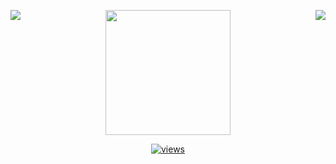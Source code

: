 <p align="center">
  <a href="https://github.com/anuraghazra/github-readme-stats" >
    <img src="https://github-readme-stats.vercel.app/api?username=Zimrahin&show_icons=true&theme=transparent&hide_border=true&hide_rank=true&include_all_commits=true&custom_title=Zimrahin's+GitHub+Stats&disable_animations=true&hide=prs" align="left" />
  </a>
  <a href="https://github.com/anuraghazra/github-readme-stats" >
    <img src="https://github-readme-stats.vercel.app/api/top-langs/?username=Zimrahin&layout=compact&theme=transparent&hide_border=true&disable_animations=true" align="right" />
  </a>
  <a href="https://www.artstation.com/artwork/r9neD5">
    <img src="https://cdnb.artstation.com/p/assets/images/images/052/142/157/original/johan-cediel-rodriguez-pixel-artv2exp.gif?1659037637" align="center"  width="200"/>
  </a>
</p>

<p align="center">
  <a href="https://github.com/Zimrahin/Simple-View-Counter">
    <img alt="views" title="GitHub profile views" src="https://komarev.com/ghpvc/?username=Zimrahin&label=Profile%20views&color=006aff&style=flat-square"/>
  </a>
</p>
